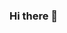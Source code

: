 ### Hi there 👋

<!--
**DanielCauldron/DanielCauldron** is a ✨ _special_ ✨ repository because its `README.md` (this file) appears on your GitHub profile.

Here are some ideas to get you started:

- 🔭 I’m currently working on ...Barberia Don Caldeirão
- 🌱 I’m currently learning  JavaScript e python
-->
